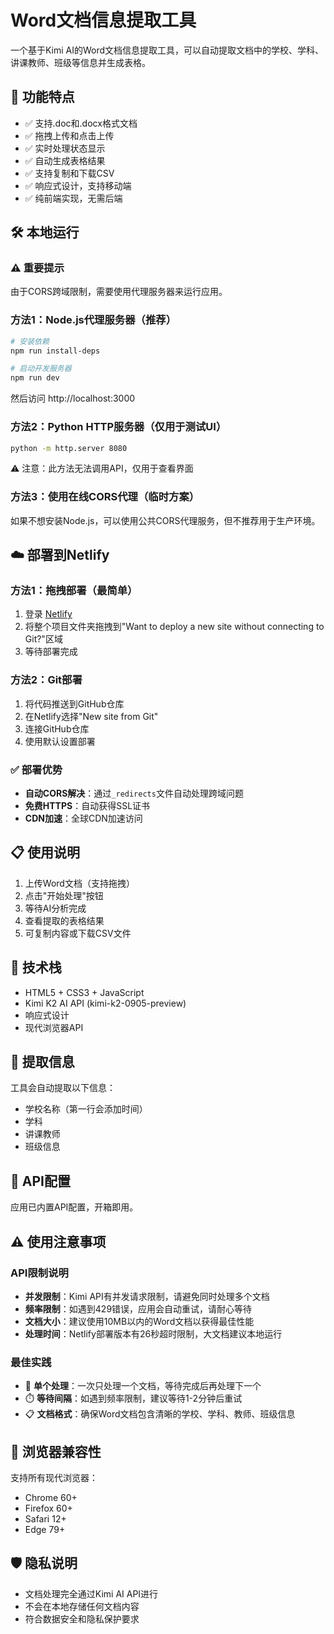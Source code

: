 # Word文档信息提取工具

一个基于Kimi AI的Word文档信息提取工具，可以自动提取文档中的学校、学科、讲课教师、班级等信息并生成表格。

## 🚀 功能特点

- ✅ 支持.doc和.docx格式文档
- ✅ 拖拽上传和点击上传
- ✅ 实时处理状态显示
- ✅ 自动生成表格结果
- ✅ 支持复制和下载CSV
- ✅ 响应式设计，支持移动端
- ✅ 纯前端实现，无需后端

## 🛠️ 本地运行

### ⚠️ 重要提示
由于CORS跨域限制，需要使用代理服务器来运行应用。

### 方法1：Node.js代理服务器（推荐）
```bash
# 安装依赖
npm run install-deps

# 启动开发服务器
npm run dev
```
然后访问 http://localhost:3000

### 方法2：Python HTTP服务器（仅用于测试UI）
```bash
python -m http.server 8080
```
⚠️ 注意：此方法无法调用API，仅用于查看界面

### 方法3：使用在线CORS代理（临时方案）
如果不想安装Node.js，可以使用公共CORS代理服务，但不推荐用于生产环境。

## ☁️ 部署到Netlify

### 方法1：拖拽部署（最简单）
1. 登录 [Netlify](https://netlify.com)
2. 将整个项目文件夹拖拽到"Want to deploy a new site without connecting to Git?"区域
3. 等待部署完成

### 方法2：Git部署
1. 将代码推送到GitHub仓库
2. 在Netlify选择"New site from Git"
3. 连接GitHub仓库
4. 使用默认设置部署

### ✅ 部署优势
- **自动CORS解决**：通过`_redirects`文件自动处理跨域问题
- **免费HTTPS**：自动获得SSL证书
- **CDN加速**：全球CDN加速访问

## 📋 使用说明

1. 上传Word文档（支持拖拽）
2. 点击"开始处理"按钮
3. 等待AI分析完成
4. 查看提取的表格结果
5. 可复制内容或下载CSV文件

## 🔧 技术栈

- HTML5 + CSS3 + JavaScript
- Kimi K2 AI API (kimi-k2-0905-preview)
- 响应式设计
- 现代浏览器API

## 📝 提取信息

工具会自动提取以下信息：
- 学校名称（第一行会添加时间）
- 学科
- 讲课教师
- 班级信息

## 🔑 API配置

应用已内置API配置，开箱即用。

## ⚠️ 使用注意事项

### API限制说明
- **并发限制**：Kimi API有并发请求限制，请避免同时处理多个文档
- **频率限制**：如遇到429错误，应用会自动重试，请耐心等待
- **文档大小**：建议使用10MB以内的Word文档以获得最佳性能
- **处理时间**：Netlify部署版本有26秒超时限制，大文档建议本地运行

### 最佳实践
- 📄 **单个处理**：一次只处理一个文档，等待完成后再处理下一个
- ⏱️ **等待间隔**：如遇到频率限制，建议等待1-2分钟后重试
- 📋 **文档格式**：确保Word文档包含清晰的学校、学科、教师、班级信息

## 📱 浏览器兼容性

支持所有现代浏览器：
- Chrome 60+
- Firefox 60+
- Safari 12+
- Edge 79+

## 🛡️ 隐私说明

- 文档处理完全通过Kimi AI API进行
- 不会在本地存储任何文档内容
- 符合数据安全和隐私保护要求